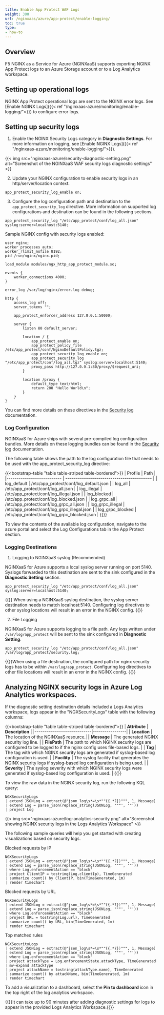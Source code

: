 ```yaml
---
title: Enable App Protect WAF Logs
weight: 300
url: /nginxaas/azure/app-protect/enable-logging/
toc: true
type:
- how-to
---
```


## Overview

F5 NGINX as a Service for Azure (NGINXaaS) supports exporting NGINX App Protect logs to an Azure Storage account or to a Log Analytics workspace.

## Setting up operational logs

NGINX App Protect operational logs are sent to the NGINX error logs. See [Enable NGINX Logs]({{< ref "/nginxaas-azure/monitoring/enable-logging/">}}) to configure error logs.

## Setting up security logs

1. Enable the NGINX Security Logs category in **Diagnostic Settings**. For more information on logging, see [Enable NGINX Logs]({{< ref "/nginxaas-azure/monitoring/enable-logging/">}}).

{{< img src="nginxaas-azure/security-diagnostic-setting.png" alt="Screenshot of the NGINXaaS WAF security logs diagnostic settings" >}}

2. Update your NGINX configuration to enable security logs in an http/server/location context.

```nginx
app_protect_security_log_enable on;
```

3. Configure the log configuration path and destination to the `app_protect_security_log` directive. More information on supported log configurations and destination can be found in the following sections.
```nginx
app_protect_security_log "/etc/app_protect/conf/log_all.json" syslog:server=localhost:5140;
```

Sample NGINX config with security logs enabled:

```nginx
user nginx;
worker_processes auto;
worker_rlimit_nofile 8192;
pid /run/nginx/nginx.pid;

load_module modules/ngx_http_app_protect_module.so;

events {
    worker_connections 4000;
}

error_log /var/log/nginx/error.log debug;

http {
    access_log off;
    server_tokens "";

    app_protect_enforcer_address 127.0.0.1:50000;

    server {
        listen 80 default_server;

        location / {
            app_protect_enable on;
            app_protect_policy_file /etc/app_protect/conf/NginxDefaultPolicy.tgz;
            app_protect_security_log_enable on;
            app_protect_security_log "/etc/app_protect/conf/log_all.tgz" syslog:server=localhost:5140;
            proxy_pass http://127.0.0.1:80/proxy/$request_uri;
        }

        location /proxy {
            default_type text/html;
            return 200 "Hello World\n";
        }
    }
}
```

You can find more details on these directives in the [Security log](https://docs.nginx.com/nginx-app-protect-waf/v5/logging-overview/security-log/) documentation.

### Log Configuration

NGINXaaS for Azure ships with several pre-compiled log configuration bundles. More details on these logging bundles can be found in the [Security log](https://docs.nginx.com/nginx-app-protect-waf/v5/logging-overview/security-log/) documentation.

The following table shows the path to the log configuration file that needs to be used with the app_protect_security_log directive:

 {{<bootstrap-table "table table-striped table-bordered">}}
  | Profile                     | Path                                         |
  |---------------------------- | -------------------------------------------- |
  | log_default                 | /etc/app_protect/conf/log_default.json |
  | log_all                     | /etc/app_protect/conf/log_all.json |
  | log_illegal                 | /etc/app_protect/conf/log_illegal.json |
  | log_blocked                 | /etc/app_protect/conf/log_blocked.json |
  | log_grpc_all                | /etc/app_protect/conf/log_grpc_all.json |
  | log_grpc_illegal            | /etc/app_protect/conf/log_grpc_illegal.json |
  | log_grpc_blocked            | /etc/app_protect/conf/log_grpc_blocked.json |
   {{</bootstrap-table>}}

To view the contents of the available log configuration, navigate to the azure portal and select the Log Configurations tab in the App Protect section.

### Logging Destinations

1. Logging to NGINXaaS syslog (Recommended)

NGINXaaS for Azure supports a local syslog server running on port 5140. Syslogs forwarded to this destination are sent to the sink configured in the **Diagnostic Setting** section.

```nginx
app_protect_security_log "/etc/app_protect/conf/log_all.json" syslog:server=localhost:5140;
```

{{<note>}} When using a NGINXaaS syslog destination, the syslog server destination needs to match localhost:5140. Configuring log directives to other syslog locations will result in an error in the NGINX config.
{{</note>}}

2. File Logging

NGINXaaS for Azure supports logging to a file path. Any logs written under `/var/log/app_protect` will be sent to the sink configured in **Diagnostic Setting**.

```nginx
app_protect_security_log "/etc/app_protect/conf/log_all.json" /var/log/app_protect/security.log;
```

{{<note>}}When using a file destination, the configured path for nginx security logs has to be within `/var/log/app_protect`. Configuring log directives to other file locations will result in an error in the NGINX config.
{{</note>}}


## Analyzing NGINX security logs in Azure Log Analytics workspaces.

If the diagnostic setting destination details included a Logs Analytics workspace, logs appear in the "NGXSecurityLogs" table with the following columns:

{{<bootstrap-table "table table-striped table-bordered">}}
| **Attribute**               | **Description** |
|-----------------------------|-----------------|
| **Location**                  | The location of the NGINXaaS resource.|
| **Message**                 | The generated NGINX security log line. |
| **FilePath**                 | The path to which NGINX security logs are configured to be logged to if the nginx config uses file-based logs. |
| **Tag**                 | The tag with which NGINX security logs are generated if syslog-based log configuration is used. |
| **Facility**                 | The syslog facility that generates the NGINX security logs if syslog-based log configuration is being used. |
| **Severity**                | The syslog severity with which NGINX security logs were generated if syslog-based log configuration is used. |
{{</bootstrap-table>}}

To view the raw data in the NGINX security log, run the following KQL query:
```
NGXSecurityLogs
| extend JSONLog = extract(@"json_log\s*=\s*""({.*?})""", 1, Message)
| extend Log = parse_json(replace_string(JSONLog, '""', '"'))
| project Log
```

{{< img src="nginxaas-azure/log-analytics-security.png" alt="Screenshot showing NGINX security logs in the Logs Analytics Workspace" >}}

The following sample queries will help you get started with creating visualizations based on security logs.

Blocked requests by IP

```
NGXSecurityLogs
| extend JSONLog = extract(@"json_log\s*=\s*""({.*?})""", 1, Message)
| extend Log = parse_json(replace_string(JSONLog, '""', '"'))
| where Log.enforcementAction == "block"
| project ClientIP = tostring(Log.clientIp), TimeGenerated
| summarize count() by ClientIP, bin(TimeGenerated, 1m)
| render timechart
```

Blocked requests by URL

```
NGXSecurityLogs
| extend JSONLog = extract(@"json_log\s*=\s*""({.*?})""", 1, Message)
| extend Log = parse_json(replace_string(JSONLog, '""', '"'))
| where Log.enforcementAction == "block"
| project URL = tostring(Log.url), TimeGenerated
| summarize count() by URL, bin(TimeGenerated, 1m)
| render timechart
```

Top matched rules

```
NGXSecurityLogs
| extend JSONLog = extract(@"json_log\s*=\s*""({.*?})""", 1, Message)
| extend Log = parse_json(replace_string(JSONLog, '""', '"'))
| where Log.enforcementAction == "block"
| project attackType = Log.enforcementState.attackType, TimeGenerated
| mv-expand attackType
| project attackName = tostring(attackType.name), TimeGenerated
| summarize count() by attackName, bin(TimeGenerated, 1m)
| render timechart
```

To add a visualization to a dashboard, select the **Pin to dashboard** icon in the top right of the log analytics workspace.

{{<note>}}It can take up to 90 minutes after adding diagnostic settings for logs to appear in the provided Logs Analytics Workspace.{{</note>}}
